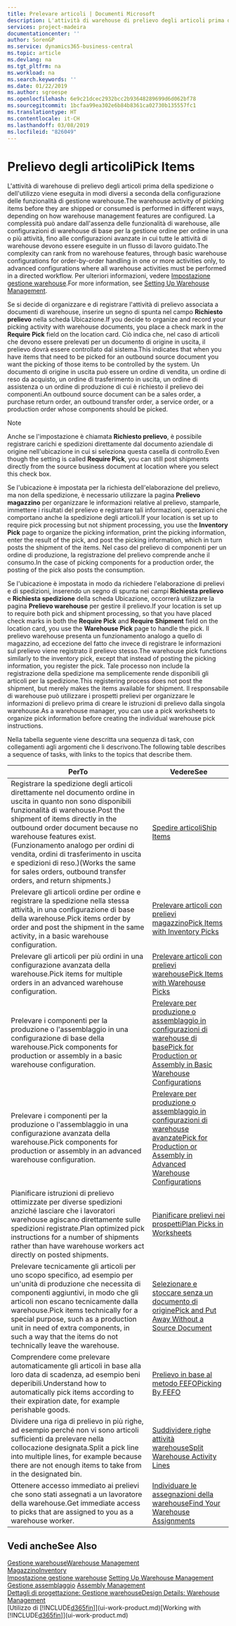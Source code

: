 ```yaml
---
title: Prelevare articoli | Documenti Microsoft
description: L'attività di warehouse di prelievo degli articoli prima della spedizione o dell'utilizzo viene eseguita in modi diversi a seconda della configurazione delle funzionalità di gestione warehouse. La complessità delle operazioni di [setup](../configure-warehouse-processes.md) può andare dall'assenza delle funzionalità di warehouse, alle configurazioni di warehouse di base per la gestione ordine per ordine in una o più attività, fino alle configurazioni avanzate in cui tutte le attività di warehouse devono essere eseguite in un flusso di lavoro guidato.
services: project-madeira
documentationcenter: ''
author: SorenGP
ms.service: dynamics365-business-central
ms.topic: article
ms.devlang: na
ms.tgt_pltfrm: na
ms.workload: na
ms.search.keywords: ''
ms.date: 01/22/2019
ms.author: sgroespe
ms.openlocfilehash: 6e9c21dcec2932bcc2b93648289699d6d062bf78
ms.sourcegitcommit: 1bcfaa99ea302e6b84b8361ca02730b135557fc1
ms.translationtype: HT
ms.contentlocale: it-CH
ms.lasthandoff: 03/08/2019
ms.locfileid: "826049"
---
```

# <a name="pick-items"></a><span data-ttu-id="fe8a1-104">Prelievo degli articoli</span><span class="sxs-lookup"><span data-stu-id="fe8a1-104">Pick Items</span></span>
<span data-ttu-id="fe8a1-105">L'attività di warehouse di prelievo degli articoli prima della spedizione o dell'utilizzo viene eseguita in modi diversi a seconda della configurazione delle funzionalità di gestione warehouse.</span><span class="sxs-lookup"><span data-stu-id="fe8a1-105">The warehouse activity of picking items before they are shipped or consumed is performed in different ways, depending on how warehouse management features are configured.</span></span> <span data-ttu-id="fe8a1-106">La complessità può andare dall'assenza delle funzionalità di warehouse, alle configurazioni di warehouse di base per la gestione ordine per ordine in una o più attività, fino alle configurazioni avanzate in cui tutte le attività di warehouse devono essere eseguite in un flusso di lavoro guidato.</span><span class="sxs-lookup"><span data-stu-id="fe8a1-106">The complexity can rank from no warehouse features, through basic warehouse configurations for order-by-order handling in one or more activities only, to advanced configurations where all warehouse activities must be performed in a directed workflow.</span></span> <span data-ttu-id="fe8a1-107">Per ulteriori informazioni, vedere [Impostazione gestione warehouse](warehouse-setup-warehouse.md).</span><span class="sxs-lookup"><span data-stu-id="fe8a1-107">For more information, see [Setting Up Warehouse Management](warehouse-setup-warehouse.md).</span></span>

<span data-ttu-id="fe8a1-108">Se si decide di organizzare e di registrare l'attività di prelievo associata a documenti di warehouse, inserire un segno di spunta nel campo **Richiesto prelievo** nella scheda Ubicazione.</span><span class="sxs-lookup"><span data-stu-id="fe8a1-108">If you decide to organize and record your picking activity with warehouse documents, you place a check mark in the **Require Pick** field on the location card.</span></span> <span data-ttu-id="fe8a1-109">Ciò indica che, nel caso di articoli che devono essere prelevati per un documento di origine in uscita, il prelievo dovrà essere controllato dal sistema.</span><span class="sxs-lookup"><span data-stu-id="fe8a1-109">This indicates that when you have items that need to be picked for an outbound source document you want the picking of those items to be controlled by the system.</span></span> <span data-ttu-id="fe8a1-110">Un documento di origine in uscita può essere un ordine di vendita, un ordine di reso da acquisto, un ordine di trasferimento in uscita, un ordine di assistenza o un ordine di produzione di cui è richiesto il prelievo dei componenti.</span><span class="sxs-lookup"><span data-stu-id="fe8a1-110">An outbound source document can be a sales order, a purchase return order, an outbound transfer order, a service order, or a production order whose components should be picked.</span></span>

> [!NOTE]
> <span data-ttu-id="fe8a1-111">Anche se l'impostazione è chiamata **Richiesto prelievo**, è possibile registrare carichi e spedizioni direttamente dal documento aziendale di origine nell'ubicazione in cui si seleziona questa casella di controllo.</span><span class="sxs-lookup"><span data-stu-id="fe8a1-111">Even though the setting is called **Require Pick**, you can still post shipments directly from the source business document at location where you select this check box.</span></span>

<span data-ttu-id="fe8a1-112">Se l'ubicazione è impostata per la richiesta dell'elaborazione del prelievo, ma non della spedizione, è necessario utilizzare la pagina **Prelievo magazzino** per organizzare le informazioni relative al prelievo, stamparle, immettere i risultati del prelievo e registrare tali informazioni, operazioni che comportano anche la spedizione degli articoli.</span><span class="sxs-lookup"><span data-stu-id="fe8a1-112">If your location is set up to require pick processing but not shipment processing, you use the **Inventory Pick** page to organize the picking information, print the picking information, enter the result of the pick, and post the picking information, which in turn posts the shipment of the items.</span></span> <span data-ttu-id="fe8a1-113">Nel caso del prelievo di componenti per un ordine di produzione, la registrazione del prelievo comprende anche il consumo.</span><span class="sxs-lookup"><span data-stu-id="fe8a1-113">In the case of picking components for a production order, the posting of the pick also posts the consumption.</span></span>

<span data-ttu-id="fe8a1-114">Se l'ubicazione è impostata in modo da richiedere l'elaborazione di prelievi e di spedizioni, inserendo un segno di spunta nei campi **Richiesta prelievo** e **Richiesta spedizione** della scheda Ubicazione, occorrerà utilizzare la pagina **Prelievo warehouse** per gestire il prelievo.</span><span class="sxs-lookup"><span data-stu-id="fe8a1-114">If your location is set up to require both pick and shipment processing, so that you have placed check marks in both the **Require Pick** and **Require Shipment** field on the location card, you use the **Warehouse Pick** page to handle the pick.</span></span> <span data-ttu-id="fe8a1-115">Il prelievo warehouse presenta un funzionamento analogo a quello di magazzino, ad eccezione del fatto che invece di registrare le informazioni sul prelievo viene registrato il prelievo stesso.</span><span class="sxs-lookup"><span data-stu-id="fe8a1-115">The warehouse pick functions similarly to the inventory pick, except that instead of posting the picking information, you register the pick.</span></span> <span data-ttu-id="fe8a1-116">Tale processo non include la registrazione della spedizione ma semplicemente rende disponibili gli articoli per la spedizione.</span><span class="sxs-lookup"><span data-stu-id="fe8a1-116">This registering process does not post the shipment, but merely makes the items available for shipment.</span></span> <span data-ttu-id="fe8a1-117">Il responsabile di warehouse può utilizzare i prospetti prelievi per organizzare le informazioni di prelievo prima di creare le istruzioni di prelievo dalla singola warehouse.</span><span class="sxs-lookup"><span data-stu-id="fe8a1-117">As a warehouse manager, you can use a pick worksheets to organize pick information before creating the individual warehouse pick instructions.</span></span>

<span data-ttu-id="fe8a1-118">Nella tabella seguente viene descritta una sequenza di task, con collegamenti agli argomenti che li descrivono.</span><span class="sxs-lookup"><span data-stu-id="fe8a1-118">The following table describes a sequence of tasks, with links to the topics that describe them.</span></span>   

|<span data-ttu-id="fe8a1-119">**Per**</span><span class="sxs-lookup"><span data-stu-id="fe8a1-119">**To**</span></span>|<span data-ttu-id="fe8a1-120">**Vedere**</span><span class="sxs-lookup"><span data-stu-id="fe8a1-120">**See**</span></span>|
|------------|-------------|  
|<span data-ttu-id="fe8a1-121">Registrare la spedizione degli articoli direttamente nel documento ordine in uscita in quanto non sono disponibili funzionalità di warehouse.</span><span class="sxs-lookup"><span data-stu-id="fe8a1-121">Post the shipment of items directly in the outbound order document because no warehouse features exist.</span></span> <span data-ttu-id="fe8a1-122">(Funzionamento analogo per ordini di vendita, ordini di trasferimento in uscita e spedizioni di reso.)</span><span class="sxs-lookup"><span data-stu-id="fe8a1-122">(Works the same for sales orders, outbound transfer orders, and return shipments.)</span></span>|[<span data-ttu-id="fe8a1-123">Spedire articoli</span><span class="sxs-lookup"><span data-stu-id="fe8a1-123">Ship Items</span></span>](warehouse-how-ship-items.md)|  
|<span data-ttu-id="fe8a1-124">Prelevare gli articoli ordine per ordine e registrare la spedizione nella stessa attività, in una configurazione di base della warehouse.</span><span class="sxs-lookup"><span data-stu-id="fe8a1-124">Pick items order by order and post the shipment in the same activity, in a basic warehouse configuration.</span></span>|[<span data-ttu-id="fe8a1-125">Prelevare articoli con prelievi magazzino</span><span class="sxs-lookup"><span data-stu-id="fe8a1-125">Pick Items with Inventory Picks</span></span>](warehouse-how-to-pick-items-with-inventory-picks.md)|
|<span data-ttu-id="fe8a1-126">Prelevare gli articoli per più ordini in una configurazione avanzata della warehouse.</span><span class="sxs-lookup"><span data-stu-id="fe8a1-126">Pick items for multiple orders in an advanced warehouse configuration.</span></span>|[<span data-ttu-id="fe8a1-127">Prelevare articoli con prelievi warehouse</span><span class="sxs-lookup"><span data-stu-id="fe8a1-127">Pick Items with Warehouse Picks</span></span>](warehouse-how-to-pick-items-for-warehouse-shipment.md)|  
|<span data-ttu-id="fe8a1-128">Prelevare i componenti per la produzione o l'assemblaggio in una configurazione di base della warehouse.</span><span class="sxs-lookup"><span data-stu-id="fe8a1-128">Pick components for production or assembly in a basic warehouse configuration.</span></span>|[<span data-ttu-id="fe8a1-129">Prelevare per produzione o assemblaggio in configurazioni di warehouse di base</span><span class="sxs-lookup"><span data-stu-id="fe8a1-129">Pick for Production or Assembly in Basic Warehouse Configurations</span></span>](warehouse-how-to-pick-for-production.md)|
|<span data-ttu-id="fe8a1-130">Prelevare i componenti per la produzione o l'assemblaggio in una configurazione avanzata della warehouse.</span><span class="sxs-lookup"><span data-stu-id="fe8a1-130">Pick components for production or assembly in an advanced warehouse configuration.</span></span>|[<span data-ttu-id="fe8a1-131">Prelevare per produzione o assemblaggio in configurazioni di warehouse avanzate</span><span class="sxs-lookup"><span data-stu-id="fe8a1-131">Pick for Production or Assembly in Advanced Warehouse Configurations</span></span>](warehouse-how-to-pick-for-internal-operations-in-advanced-warehousing.md)|  
|<span data-ttu-id="fe8a1-132">Pianificare istruzioni di prelievo ottimizzate per diverse spedizioni anziché lasciare che i lavoratori warehouse agiscano direttamente sulle spedizioni registrate.</span><span class="sxs-lookup"><span data-stu-id="fe8a1-132">Plan optimized pick instructions for a number of shipments rather than have warehouse workers act directly on posted shipments.</span></span>|[<span data-ttu-id="fe8a1-133">Pianificare prelievi nei prospetti</span><span class="sxs-lookup"><span data-stu-id="fe8a1-133">Plan Picks in Worksheets</span></span>](warehouse-how-to-plan-picks-in-worksheets.md)|  
|<span data-ttu-id="fe8a1-134">Prelevare tecnicamente gli articoli per uno scopo specifico, ad esempio per un'unità di produzione che necessita di componenti aggiuntivi, in modo che gli articoli non escano tecnicamente dalla warehouse.</span><span class="sxs-lookup"><span data-stu-id="fe8a1-134">Pick items technically for a special purpose, such as a production unit in need of extra components, in such a way that the items do not technically leave the warehouse.</span></span>|[<span data-ttu-id="fe8a1-135">Selezionare e stoccare senza un documento di origine</span><span class="sxs-lookup"><span data-stu-id="fe8a1-135">Pick and Put Away Without a Source Document</span></span>](warehouse-how-to-create-put-aways-from-internal-put-aways.md)|
|<span data-ttu-id="fe8a1-136">Comprendere come prelevare automaticamente gli articoli in base alla loro data di scadenza, ad esempio beni deperibili.</span><span class="sxs-lookup"><span data-stu-id="fe8a1-136">Understand how to automatically pick items according to their expiration date, for example perishable goods.</span></span>|[<span data-ttu-id="fe8a1-137">Prelievo in base al metodo FEFO</span><span class="sxs-lookup"><span data-stu-id="fe8a1-137">Picking By FEFO</span></span>](warehouse-picking-by-fefo.md)|
|<span data-ttu-id="fe8a1-138">Dividere una riga di prelievo in più righe, ad esempio perché non vi sono articoli sufficienti da prelevare nella collocazione designata.</span><span class="sxs-lookup"><span data-stu-id="fe8a1-138">Split a pick line into multiple lines, for example because there are not enough items to take from in the designated bin.</span></span>|[<span data-ttu-id="fe8a1-139">Suddividere righe attività warehouse</span><span class="sxs-lookup"><span data-stu-id="fe8a1-139">Split Warehouse Activity Lines</span></span>](warehouse-how-to-split-warehouse-activity-lines.md)|
|<span data-ttu-id="fe8a1-140">Ottenere accesso immediato ai prelievi che sono stati assegnati a un lavoratore della warehouse.</span><span class="sxs-lookup"><span data-stu-id="fe8a1-140">Get immediate access to picks that are assigned to you as a warehouse worker.</span></span>|[<span data-ttu-id="fe8a1-141">Individuare le assegnazioni della warehouse</span><span class="sxs-lookup"><span data-stu-id="fe8a1-141">Find Your Warehouse Assignments</span></span>](warehouse-how-to-find-your-warehouse-assignments.md)|  

## <a name="see-also"></a><span data-ttu-id="fe8a1-142">Vedi anche</span><span class="sxs-lookup"><span data-stu-id="fe8a1-142">See Also</span></span>  
[<span data-ttu-id="fe8a1-143">Gestione warehouse</span><span class="sxs-lookup"><span data-stu-id="fe8a1-143">Warehouse Management</span></span>](warehouse-manage-warehouse.md)  
[<span data-ttu-id="fe8a1-144">Magazzino</span><span class="sxs-lookup"><span data-stu-id="fe8a1-144">Inventory</span></span>](inventory-manage-inventory.md)  
<span data-ttu-id="fe8a1-145">[Impostazione gestione warehouse](warehouse-setup-warehouse.md)   </span><span class="sxs-lookup"><span data-stu-id="fe8a1-145">[Setting Up Warehouse Management](warehouse-setup-warehouse.md)   </span></span>  
<span data-ttu-id="fe8a1-146">[Gestione assemblaggio](assembly-assemble-items.md)  </span><span class="sxs-lookup"><span data-stu-id="fe8a1-146">[Assembly Management](assembly-assemble-items.md)  </span></span>  
[<span data-ttu-id="fe8a1-147">Dettagli di progettazione: Gestione warehouse</span><span class="sxs-lookup"><span data-stu-id="fe8a1-147">Design Details: Warehouse Management</span></span>](design-details-warehouse-management.md)  
<span data-ttu-id="fe8a1-148">[Utilizzo di [!INCLUDE[d365fin](includes/d365fin_md.md)]](ui-work-product.md)</span><span class="sxs-lookup"><span data-stu-id="fe8a1-148">[Working with [!INCLUDE[d365fin](includes/d365fin_md.md)]](ui-work-product.md)</span></span>
